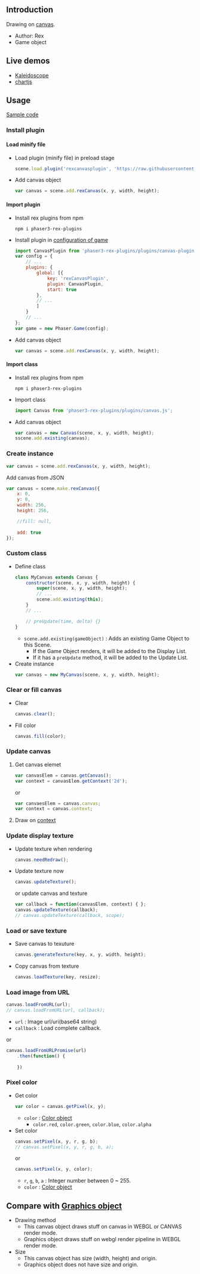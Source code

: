 ## Introduction

Drawing on [canvas](https://www.w3schools.com/html/html5_canvas.asp).

- Author: Rex
- Game object

## Live demos

- [Kaleidoscope](https://codepen.io/rexrainbow/pen/RdzvVj)
- [chartjs](https://codepen.io/rexrainbow/pen/LmYpjE)

## Usage

[Sample code](https://github.com/rexrainbow/phaser3-rex-notes/tree/master/examples/canvas)

### Install plugin

#### Load minify file

- Load plugin (minify file) in preload stage
    ```javascript
    scene.load.plugin('rexcanvasplugin', 'https://raw.githubusercontent.com/rexrainbow/phaser3-rex-notes/master/dist/rexcanvasplugin.min.js', true);
    ```
- Add canvas object
    ```javascript
    var canvas = scene.add.rexCanvas(x, y, width, height);
    ```

#### Import plugin

- Install rex plugins from npm
    ```
    npm i phaser3-rex-plugins
    ```
- Install plugin in [configuration of game](game.md#configuration)
    ```javascript
    import CanvasPlugin from 'phaser3-rex-plugins/plugins/canvas-plugin.js';
    var config = {
        // ...
        plugins: {
            global: [{
                key: 'rexCanvasPlugin',
                plugin: CanvasPlugin,
                start: true
            },
            // ...
            ]
        }
        // ...
    };
    var game = new Phaser.Game(config);
    ```
- Add canvas object
    ```javascript
    var canvas = scene.add.rexCanvas(x, y, width, height);
    ```

#### Import class

- Install rex plugins from npm
    ```
    npm i phaser3-rex-plugins
    ```
- Import class
    ```javascript
    import Canvas from 'phaser3-rex-plugins/plugins/canvas.js';
    ```
- Add canvas object
    ```javascript    
    var canvas = new Canvas(scene, x, y, width, height);
    sscene.add.existing(canvas);
    ```

### Create instance

```javascript
var canvas = scene.add.rexCanvas(x, y, width, height);
```

Add canvas from JSON

```javascript
var canvas = scene.make.rexCanvas({
    x: 0,
    y: 0,
    width: 256,
    height: 256,

    //fill: null,
    
    add: true
});
```

### Custom class

- Define class
    ```javascript
    class MyCanvas extends Canvas {
        constructor(scene, x, y, width, height) {
            super(scene, x, y, width, height);
            // ...
            scene.add.existing(this);
        }
        // ...

        // preUpdate(time, delta) {}
    }
    ```
    - `scene.add.existing(gameObject)` : Adds an existing Game Object to this Scene.
        - If the Game Object renders, it will be added to the Display List.
        - If it has a `preUpdate` method, it will be added to the Update List.
- Create instance
    ```javascript
    var canvas = new MyCanvas(scene, x, y, width, height);
    ```

### Clear or fill canvas

- Clear
    ```javascript
    canvas.clear();
    ```
- Fill color
    ```javascript
    canvas.fill(color);
    ```

### Update canvas

1. Get canvas elemet
    ```javascript
    var canvasElem = canvas.getCanvas();
    var context = canvasElem.getContext('2d');
    ```
    or
    ```javascript
    var canvaesElem = canvas.canvas;
    var context = canvas.context;
    ```
1. Draw on [context](https://www.w3schools.com/html/html5_canvas.asp)

### Update display texture

- Update texture when rendering
    ```javascript
    canvas.needRedraw();
    ```
- Update texture now
    ```javascript
    canvas.updateTexture();
    ```
    or update canvas and texture
    ```javascript
    var callback = function(canvasElem, context) { };
    canvas.updateTexture(callback);
    // canvas.updateTexture(callback, scope);
    ```

### Load or save texture

- Save canvas to texuture
    ```javascript
    canvas.generateTexture(key, x, y, width, height);
    ```
- Copy canvas from texture
    ```javascript
    canvas.loadTexture(key, resize);
    ```

### Load image from URL

```javascript
canvas.loadFromURL(url);
// canvas.loadFromURL(url, callback);
```

- `url` : Image url/uri(base64 string)
- `callback` : Load complete callback.

or

```javascript
canvas.loadFromURLPromise(url)
    .then(function() {
        
    })
```


### Pixel color

- Get color
    ```javascript
    var color = canvas.getPixel(x, y);
    ```
    - `color` : [Color object](color.md)
        - `color.red`, `color.green`, `color.blue`, `color.alpha`
- Set color
    ```javascript
    canvas.setPixel(x, y, r, g, b);
    // canvas.setPixel(x, y, r, g, b, a);
    ```
    or
    ```javascript
    canvas.setPixel(x, y, color);
    ```
    - `r`, `g`, `b`, `a` : Integer number between 0 ~ 255.
    - `color` : [Color object](color.md)

## Compare with [Graphics object](graphics.md)

 - Drawing method
    - This canvas object draws stuff on canvas in WEBGL or CANVAS render mode.  
    - Graphics object draws stuff on webgl render pipeline in WEBGL render mode.
- Size
    - This canvas object has size (width, height) and origin.  
    - Graphics object does not have size and origin.